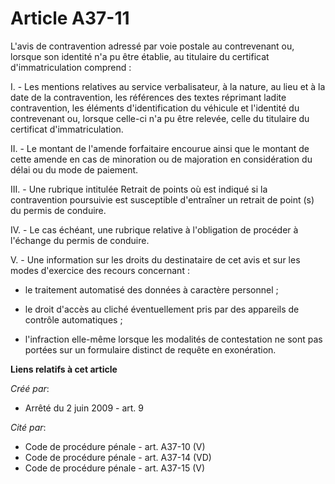 # Article A37-11

L'avis de contravention adressé par voie postale au contrevenant ou, lorsque son identité n'a pu être établie, au titulaire
du certificat d'immatriculation comprend : 

I. - Les mentions relatives au service verbalisateur, à la nature, au lieu et à la date de la contravention, les références
des textes réprimant ladite contravention, les éléments d'identification du véhicule et l'identité du contrevenant ou,
lorsque celle-ci n'a pu être relevée, celle du titulaire du certificat d'immatriculation. 

II. - Le montant de l'amende forfaitaire encourue ainsi que le montant de cette amende en cas de minoration ou de majoration
en considération du délai ou du mode de paiement. 

III. - Une rubrique intitulée  Retrait de points  où est indiqué si la contravention poursuivie est susceptible d'entraîner
un retrait de point (s) du permis de conduire. 

IV. - Le cas échéant, une rubrique relative à l'obligation de procéder à l'échange du permis de conduire. 

V. - Une information sur les droits du destinataire de cet avis et sur les modes d'exercice des recours concernant : 

- le traitement automatisé des données à caractère personnel ; 

- le droit d'accès au cliché éventuellement pris par des appareils de contrôle automatiques ; 

- l'infraction elle-même lorsque les modalités de contestation ne sont pas portées sur un formulaire distinct de requête en
exonération.

**Liens relatifs à cet article**

_Créé par_:

  - Arrêté du 2 juin 2009 - art. 9

_Cité par_:

  - Code de procédure pénale - art. A37-10 (V)
  - Code de procédure pénale - art. A37-14 (VD)
  - Code de procédure pénale - art. A37-15 (V)
